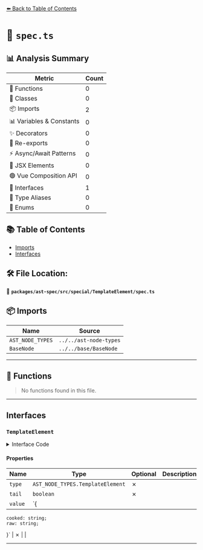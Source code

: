 [⬅️ Back to Table of Contents](../../../../../index.md)

# 📄 `spec.ts`

## 📊 Analysis Summary

| Metric | Count |
|--------|-------|
| 🔧 Functions | 0 |
| 🧱 Classes | 0 |
| 📦 Imports | 2 |
| 📊 Variables & Constants | 0 |
| ✨ Decorators | 0 |
| 🔄 Re-exports | 0 |
| ⚡ Async/Await Patterns | 0 |
| 💠 JSX Elements | 0 |
| 🟢 Vue Composition API | 0 |
| 📐 Interfaces | 1 |
| 📑 Type Aliases | 0 |
| 🎯 Enums | 0 |

## 📚 Table of Contents

- [Imports](#imports)
- [Interfaces](#interfaces)

## 🛠️ File Location:
📂 **`packages/ast-spec/src/special/TemplateElement/spec.ts`**

## 📦 Imports

| Name | Source |
|------|--------|
| `AST_NODE_TYPES` | `../../ast-node-types` |
| `BaseNode` | `../../base/BaseNode` |


---

## 🔧 Functions

> No functions found in this file.


---

## Interfaces

### `TemplateElement`

<details><summary>Interface Code</summary>

```ts
export interface TemplateElement extends BaseNode {
  type: AST_NODE_TYPES.TemplateElement;
  tail: boolean;
  value: {
    cooked: string;
    raw: string;
  };
}
```
</details>

#### Properties

| Name | Type | Optional | Description |
|------|------|----------|-------------|
| `type` | `AST_NODE_TYPES.TemplateElement` | ✗ |  |
| `tail` | `boolean` | ✗ |  |
| `value` | `{
    cooked: string;
    raw: string;
  }` | ✗ |  |


---